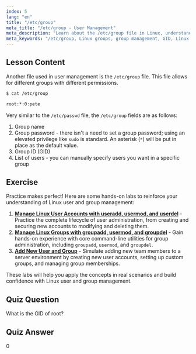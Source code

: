 ```yaml
---
index: 5
lang: "en"
title: "/etc/group"
meta_title: "/etc/group - User Management"
meta_description: "Learn about the /etc/group file in Linux, understanding group management, GID, and user permissions. Essential Linux group file tutorial for beginners."
meta_keywords: "/etc/group, Linux groups, group management, GID, Linux permissions, Linux tutorial, beginner Linux, Linux guide"
---
```


## Lesson Content

Another file used in user management is the `/etc/group` file. This file allows for different groups with different permissions.

```bash
$ cat /etc/group

root:*:0:pete
```

Very similar to the `/etc/passwd` file, the `/etc/group` fields are as follows:

1. Group name
2. Group password - there isn't a need to set a group password; using an elevated privilege like `sudo` is standard. An asterisk (`*`) will be put in place as the default value.
3. Group ID (GID)
4. List of users - you can manually specify users you want in a specific group

## Exercise

Practice makes perfect! Here are some hands-on labs to reinforce your understanding of Linux user and group management:

1. **[Manage Linux User Accounts with useradd, usermod, and userdel](https://labex.io/labs/comptia-manage-linux-user-accounts-with-useradd-usermod-and-userdel-590837)** - Practice the complete lifecycle of user administration, from creating and securing new accounts to modifying and deleting them.
2. **[Manage Linux Groups with groupadd, usermod, and groupdel](https://labex.io/labs/comptia-manage-linux-groups-with-groupadd-usermod-and-groupdel-590836)** - Gain hands-on experience with core command-line utilities for group administration, including `groupadd`, `usermod`, and `groupdel`.
3. **[Add New User and Group](https://labex.io/labs/linux-add-new-user-and-group-17987)** - Simulate adding new team members to a server environment by creating new user accounts, setting up custom groups, and managing group memberships.

These labs will help you apply the concepts in real scenarios and build confidence with Linux user and group management.

## Quiz Question

What is the GID of root?

## Quiz Answer

0
